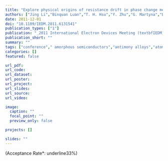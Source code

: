 ```yaml
---
title: "Explore physical origins of resistance drift in phase change memory and its implication for drift-insensitive materials"
authors: ["Jing Li","Binquan Luan","T. H. Hsu","Y. Zhu","G. Martyna","D. Newns","H. Y. Cheng","S. Raoux","H. L. Lung","C. Lam"]
date: 2011-12-01
doi: "10.1109/IEDM.2011.6131541"
publication_types: ["1"]
publication: "_2011 International Electron Devices Meeting (textbfIEDM)_"
publication_short: ""
summary: ""
tags: ["conference"," amorphous semiconductors","antimony alloys","atomic structure","germanium alloys","phase change materials","phase change memories","tellurium alloys","ge","sb","te","amorphous germanium","atomic structure","drift-insensitive phase change material","electrical characteristics","first principle ab initio method","material-device characterization","phase change memory","resistance drift","tellurium ternary alloys","conductivity","phase change materials","phase change memory","programming","resistance","temperature measurement"]
categories: []
featured: false

url_pdf:
url_code:
url_dataset:
url_poster:
url_project:
url_slides:
url_source:
url_video:

image:
  caption: ""
  focal_point: ""
  preview_only: false

projects: []

slides: ""
---
```


(Acceptance Rate*: underline33%)
